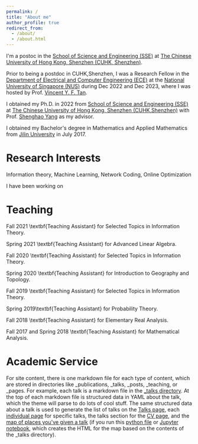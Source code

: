 ```yaml
---
permalink: /
title: "About me"
author_profile: true
redirect_from: 
  - /about/
  - /about.html
---
```


I'm a postoc in the [School of Science and Engineering (SSE)](https://sse.cuhk.edu.cn/en) at [The Chinese University of Hong Kong, Shenzhen (CUHK, Shenzhen)](https://www.cuhk.edu.cn/en). 

Prior to being a postdoc in CUHK,Shenzhen, I was a Research Fellow in the [Department of Electrical and Computer Engineering (ECE)](https://www.eng.nus.edu.sg/ece/) at the [National University of Singapore (NUS)](https://www.nus.edu.sg/) during Dec 2022 and Dec 2023, where I was hosted by Prof. [Vincent Y. F. Tan](https://vyftan.github.io/). 

I obtained my Ph.D. in 2022 from [School of Science and Engineering (SSE)](https://sse.cuhk.edu.cn/en) at [The Chinese University of Hong Kong, Shenzhen (CUHK,Shenzhen)](https://www.cuhk.edu.cn/en) with Prof. [Shenghao Yang](https://shhyang.github.io/) as my advisor. 

I obtained my Bachelor's degree in Mathematics and Applied Mathematics from [Jilin University](https://www.jlu.edu.cn/#) in July 2017.

Research Interests
======
Information theory, Machine Learning, Network Coding, Online Optimization

I have been working on 

Teaching
======
Fall 2021 \textbf{Teaching Assistant} for Selected Topics in Information Theory.

Spring 2021 \textbf{Teaching Assistant} for Advanced Linear Algebra.

Fall 2020 \textbf{Teaching Assistant} for Selected Topics in Information Theory.

Spring 2020 \textbf{Teaching Assistant} for Introduction to Geography and Topology.

Fall 2019 \textbf{Teaching Assistant} for Selected Topics in Information Theory.

Spring 2019\textbf{Teaching Assistant} for Probability Theory.

Fall 2018 \textbf{Teaching Assistant} for Elementary Real Analysis.

Fall 2017 and Spring 2018 \textbf{Teaching Assistant} for Mathematical Analysis.

Academic Service
======
For site content, there is one markdown file for each type of content, which are stored in directories like _publications, _talks, _posts, _teaching, or _pages. For example, each talk is a markdown file in the [_talks directory](https://github.com/academicpages/academicpages.github.io/tree/master/_talks). At the top of each markdown file is structured data in YAML about the talk, which the theme will parse to do lots of cool stuff. The same structured data about a talk is used to generate the list of talks on the [Talks page](https://academicpages.github.io/talks), each [individual page](https://academicpages.github.io/talks/2012-03-01-talk-1) for specific talks, the talks section for the [CV page](https://academicpages.github.io/cv), and the [map of places you've given a talk](https://academicpages.github.io/talkmap.html) (if you run this [python file](https://github.com/academicpages/academicpages.github.io/blob/master/talkmap.py) or [Jupyter notebook](https://github.com/academicpages/academicpages.github.io/blob/master/talkmap.ipynb), which creates the HTML for the map based on the contents of the _talks directory).


